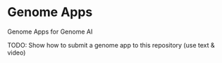 # Genome Apps

Genome Apps for Genome AI

TODO: Show how to submit a genome app to this repository (use text & video)
